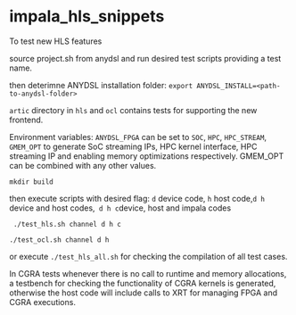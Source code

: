 # impala_hls_snippets

To test new HLS features



source project.sh from anydsl and run desired test scripts providing a test name.

then deterimne ANYDSL installation folder:
`export ANYDSL_INSTALL=<path-to-anydsl-folder>`

`artic` directory in `hls` and `ocl` contains tests for supporting the new frontend.

Environment variables:
`ANYDSL_FPGA` can be set to `SOC`, `HPC`, `HPC_STREAM`, `GMEM_OPT` to generate SoC streaming IPs, HPC kernel interface, HPC streaming IP and enabling memory optimizations respectively. GMEM_OPT can be combined with any other values.

``` mkdir build ```

then execute scripts with desired flag: `d` device code, `h` host code,`d h` device and host codes,` d h c`device, host and impala codes

``` ./test_hls.sh channel d h c```


```./test_ocl.sh channel d h ```


or execute `./test_hls_all.sh` for checking the compilation of all test cases.


In CGRA tests whenever there is no call to runtime and memory allocations, a testbench for checking the functionality of CGRA kernels is generated, otherwise the host code will include calls to XRT for managing FPGA and CGRA executions. 

